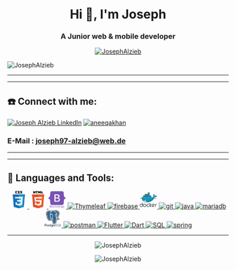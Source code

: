 <h1 align="center">Hi 👋, I'm Joseph</h1>
<h3 align="center">A Junior web & mobile developer</h3>

<p align="center"> <a href="https://github.com/ryo-ma/github-profile-trophy"><img src="https://github-profile-trophy.vercel.app/?username=JosephAlzieb&row=1" alt="JosephAlzieb" /></a> </p>


<p align="left"> <img src="https://komarev.com/ghpvc/?username=JosephAlzieb&label=Profile%20views&color=0e75b6&style=flat" alt="JosephAlzieb" /> </p>

___
___


<h2 align="left">☎️ Connect with me:</h2>
<p align="left">

  <a href="https://www.linkedin.com/in/joseph-alzieb-573092220/" target="blank"><img align="center" src="https://user-images.githubusercontent.com/63665876/155890061-ab546591-3bf3-4aee-85fb-f80300c04b9e.png" alt="Joseph Alzieb LinkedIn" height="60" width="60" /></a>
  <a href="https://www.instagram.com/joseph_althieb/" target="blank"><img align="center" src="https://user-images.githubusercontent.com/63665876/155890302-de178639-1a31-4b47-ac47-5aede753d458.png" alt="aneeqakhan" height="60" width="60" /></a>
  

### E-Mail : **joseph97-alzieb@web.de**
 
 </p>

___
___

<h2 align="left"> 🔧 Languages and Tools:</h2>
<p align="center"> 
    <a href="https://www.w3schools.com/css/" target="blank" rel="noreferrer"> <img src="https://raw.githubusercontent.com/devicons/devicon/master/icons/css3/css3-original-wordmark.svg" alt="css3" width="40" height="40"/> </a> 
  <a href="https://www.w3.org/html/" target="_blank" rel="noreferrer"> <img src="https://raw.githubusercontent.com/devicons/devicon/master/icons/html5/html5-original-wordmark.svg" alt="html5" width="40" height="40"/> </a>
<a href="https://getbootstrap.com" target="_blank"> <img src="https://raw.githubusercontent.com/devicons/devicon/master/icons/bootstrap/bootstrap-plain-wordmark.svg" alt="bootstrap" width="40" height="40"/> </a>
 <a href="https://www.thymeleaf.org" target="_blank"> <img src="https://user-images.githubusercontent.com/63665876/155894778-01bb4644-5e6c-4279-8e3c-c905815f05ca.png"alt="Thymeleaf" width="40" height="40"/> </a>
 <a href="https://firebase.google.com/" target="_blank" rel="noreferrer"> <img src="https://www.vectorlogo.zone/logos/firebase/firebase-icon.svg" alt="firebase" width="40" height="40"/> </a>
 <a href="https://www.docker.com/" target="_blank"> <img src="https://raw.githubusercontent.com/devicons/devicon/master/icons/docker/docker-original-wordmark.svg" alt="docker" width="40" height="40"/> </a>
 <a href="https://git-scm.com/" target="_blank"> <img src="https://www.vectorlogo.zone/logos/git-scm/git-scm-icon.svg" alt="git" width="40" height="40"/> </a>
 <a href="https://www.java.com" target="_blank"> <img src="https://user-images.githubusercontent.com/63665876/155896642-2f587540-a619-4fc9-902a-38cacf38439d.png" alt="java" width="40" height="40"/> </a>
 <a href="https://mariadb.org/" target="_blank"> <img src="https://www.vectorlogo.zone/logos/mariadb/mariadb-icon.svg" alt="mariadb" width="40" height="40"/> </a>
 <a href="https://www.postgresql.org" target="_blank"> <img src="https://raw.githubusercontent.com/devicons/devicon/master/icons/postgresql/postgresql-original-wordmark.svg" alt="postgresql" width="40" height="40"/> </a>
 <a href="https://postman.com" target="_blank"> <img src="https://www.vectorlogo.zone/logos/getpostman/getpostman-icon.svg" alt="postman" width="40" height="40"/> </a>
 <a href="https://flutter.dev" target="_blank"> <img src="https://user-images.githubusercontent.com/63665876/155893851-eccf698f-fd03-4a39-bb56-80b3bd635a7d.png" alt="Flutter" width="40" height="40"/> </a>
 <a href="https://dart.dev" target="_blank"> <img src="https://user-images.githubusercontent.com/63665876/155894158-63301690-b3de-494e-b895-8c9a76fdbdc2.png" alt="Dart" width="60" height="30"/> </a>
 <a href="https://www.w3schools.com/sql/sql_intro.asp" target="_blank"> <img src="https://user-images.githubusercontent.com/63665876/155894370-5b4fa4b5-d72e-400b-9407-87b0879816c2.png" alt="SQL" width="40" height="40"/> </a>
 <a href="https://spring.io/" target="_blank"> <img src="https://www.vectorlogo.zone/logos/springio/springio-icon.svg" alt="spring" width="40" height="40"/> </a>
</p>


___

<p align="center"><img src="https://github-readme-stats.vercel.app/api/top-langs?username=JosephAlzieb&show_icons=true&locale=en&layout=compact" alt="JosephAlzieb" /></p>

<p align="center"><img src="https://github-readme-streak-stats.herokuapp.com/?user=JosephAlzieb&" alt="JosephAlzieb" /></p>

<!-- <p align="center"><img src="https://github-readme-stats.vercel.app/api?username=JosephAlzieb&show_icons=true&locale=en" alt="JosephAlzieb" /></p> -->
